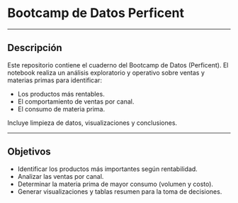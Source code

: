 # Bootcamp de Datos Perficent

---

## Descripción
Este repositorio contiene el cuaderno del Bootcamp de Datos (Perficent). El notebook realiza un análisis exploratorio y operativo sobre ventas y materias primas para identificar:

- Los productos más rentables.  
- El comportamiento de ventas por canal.  
- El consumo de materia prima.  

Incluye limpieza de datos, visualizaciones y conclusiones.

---

## Objetivos
- Identificar los productos más importantes según rentabilidad.  
- Analizar las ventas por canal.  
- Determinar la materia prima de mayor consumo (volumen y costo).  
- Generar visualizaciones y tablas resumen para la toma de decisiones.
